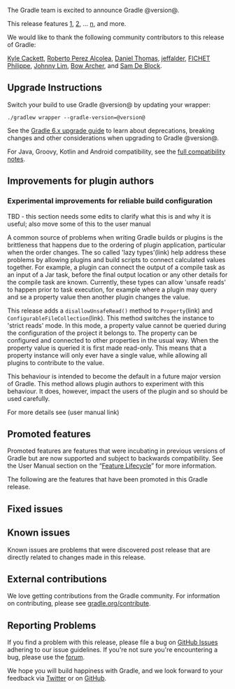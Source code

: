 The Gradle team is excited to announce Gradle @version@.

This release features [1](), [2](), ... [n](), and more.

We would like to thank the following community contributors to this release of Gradle:
<!-- 
Include only their name, impactful features should be called out separately below.
 [Some person](https://github.com/some-person)
-->
[Kyle Cackett](https://github.com/kyle-cackett),
[Roberto Perez Alcolea](https://github.com/rpalcolea),
[Daniel Thomas](https://github.com/DanielThomas),
[jeffalder](https://github.com/jeffalder),
[FICHET Philippe](https://github.com/philippefichet),
[Johnny Lim](https://github.com/izeye),
[Bow Archer](https://github.com/decoded4620),
and [Sam De Block](https://github.com/SamDeBlock).

## Upgrade Instructions

Switch your build to use Gradle @version@ by updating your wrapper:

`./gradlew wrapper --gradle-version=@version@`

See the [Gradle 6.x upgrade guide](userguide/upgrading_version_6.html#changes_@baseVersion@) to learn about deprecations, breaking changes and other considerations when upgrading to Gradle @version@. 

For Java, Groovy, Kotlin and Android compatibility, see the [full compatibility notes](userguide/compatibility.html).

<!-- Do not add breaking changes or deprecations here! Add them to the upgrade guide instead. --> 

<!-- 
Add release features here!
## 1

details of 1

## 2

details of 2

## n
-->

## Improvements for plugin authors

### Experimental improvements for reliable build configuration 

TBD - this section needs some edits to clarify what this is and why it is useful; also move some of this to the user manual

A common source of problems when writing Gradle builds or plugins is the brittleness that happens due to the ordering of plugin application, particular
when the order changes.
The so called 'lazy types'(link) help address these problems by allowing plugins and build scripts to connect calculated values together. For example, a plugin
can connect the output of a compile task as an input of a Jar task, before the final output location or any other details for the compile task are known.
Currently, these types can allow 'unsafe reads' to happen prior to task execution, for example where a plugin may query and se a property value then another plugin
changes the value.

This release adds a `disallowUnsafeRead()` method to `Property`(link) and `ConfigurableFileCollection`(link). This method switches the instance to 'strict reads' mode.
In this mode, a property value cannot be queried during the configuration of the project it belongs to. The property can be configured and connected to other properties in the usual way.
When the property value is queried it is first made read-only. This means that a property instance will only ever have a single value, while allowing all plugins to contribute to the value.

This behaviour is intended to become the default in a future major version of Gradle. This method allows plugin authors to experiment with this behaviour. It does, however, impact the
users of the plugin and so should be used carefully.

For more details see (user manual link)

## Promoted features
Promoted features are features that were incubating in previous versions of Gradle but are now supported and subject to backwards compatibility.
See the User Manual section on the “[Feature Lifecycle](userguide/feature_lifecycle.html)” for more information.

The following are the features that have been promoted in this Gradle release.

<!--
### Example promoted
-->

## Fixed issues

## Known issues

Known issues are problems that were discovered post release that are directly related to changes made in this release.

## External contributions

We love getting contributions from the Gradle community. For information on contributing, please see [gradle.org/contribute](https://gradle.org/contribute).

## Reporting Problems

If you find a problem with this release, please file a bug on [GitHub Issues](https://github.com/gradle/gradle/issues) adhering to our issue guidelines. 
If you're not sure you're encountering a bug, please use the [forum](https://discuss.gradle.org/c/help-discuss).

We hope you will build happiness with Gradle, and we look forward to your feedback via [Twitter](https://twitter.com/gradle) or on [GitHub](https://github.com/gradle).
